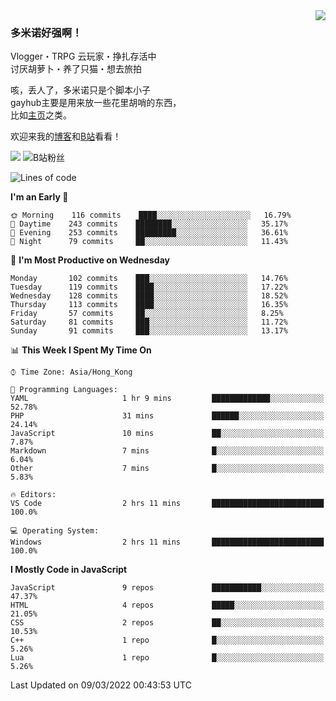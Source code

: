 <a href="#">
<img align="right" src="https://github-readme-stats.vercel.app/api?username=DomeenoH&hide=stars,issues,contribs&show_icons=true&hide_border=true&icon_color=586069&title_color=a0a9af">
<!--<img align="right" src="https://stats.justsong.cn/api/bilibili/?id=3596837">-->
</a>

### 多米诺好强啊！

Vlogger・TRPG 云玩家・挣扎存活中  
讨厌胡萝卜・养了只猫・想去旅拍  

咳，丢人了，多米诺只是个脚本小子  
gayhub主要是用来放一些花里胡哨的东西，  
比如[主页](https://dominoh.com)之类。

欢迎来我的[博客](https://blog.dominoh.com)和[B站](https://b.dominoh.com)看看！  

![](https://komarev.com/ghpvc/?username=DomeenoH&color=blue)  <img src="https://bilistats.lonelyion.com/followers?uid=3596837&style=flat" alt="B站粉丝"/>  
<!--START_SECTION:waka-->
![Lines of code](https://img.shields.io/badge/From%20Hello%20World%20I%27ve%20Written-3%20Million%20lines%20of%20code-blue)

**I'm an Early 🐤** 

```text
🌞 Morning    116 commits    ████░░░░░░░░░░░░░░░░░░░░░   16.79% 
🌆 Daytime    243 commits    ████████░░░░░░░░░░░░░░░░░   35.17% 
🌃 Evening    253 commits    █████████░░░░░░░░░░░░░░░░   36.61% 
🌙 Night      79 commits     ██░░░░░░░░░░░░░░░░░░░░░░░   11.43%

```
📅 **I'm Most Productive on Wednesday** 

```text
Monday       102 commits    ███░░░░░░░░░░░░░░░░░░░░░░   14.76% 
Tuesday      119 commits    ████░░░░░░░░░░░░░░░░░░░░░   17.22% 
Wednesday    128 commits    ████░░░░░░░░░░░░░░░░░░░░░   18.52% 
Thursday     113 commits    ████░░░░░░░░░░░░░░░░░░░░░   16.35% 
Friday       57 commits     ██░░░░░░░░░░░░░░░░░░░░░░░   8.25% 
Saturday     81 commits     ███░░░░░░░░░░░░░░░░░░░░░░   11.72% 
Sunday       91 commits     ███░░░░░░░░░░░░░░░░░░░░░░   13.17%

```


📊 **This Week I Spent My Time On** 

```text
⌚︎ Time Zone: Asia/Hong_Kong

💬 Programming Languages: 
YAML                     1 hr 9 mins         █████████████░░░░░░░░░░░░   52.78% 
PHP                      31 mins             ██████░░░░░░░░░░░░░░░░░░░   24.14% 
JavaScript               10 mins             ██░░░░░░░░░░░░░░░░░░░░░░░   7.87% 
Markdown                 7 mins              █░░░░░░░░░░░░░░░░░░░░░░░░   6.04% 
Other                    7 mins              █░░░░░░░░░░░░░░░░░░░░░░░░   5.83%

🔥 Editors: 
VS Code                  2 hrs 11 mins       █████████████████████████   100.0%

💻 Operating System: 
Windows                  2 hrs 11 mins       █████████████████████████   100.0%

```

**I Mostly Code in JavaScript** 

```text
JavaScript               9 repos             ███████████░░░░░░░░░░░░░░   47.37% 
HTML                     4 repos             █████░░░░░░░░░░░░░░░░░░░░   21.05% 
CSS                      2 repos             ██░░░░░░░░░░░░░░░░░░░░░░░   10.53% 
C++                      1 repo              █░░░░░░░░░░░░░░░░░░░░░░░░   5.26% 
Lua                      1 repo              █░░░░░░░░░░░░░░░░░░░░░░░░   5.26%

```



 Last Updated on 09/03/2022 00:43:53 UTC
<!--END_SECTION:waka-->
